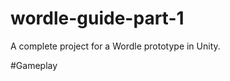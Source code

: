 # wordle-guide-part-1
A complete project for a Wordle prototype in Unity.

#Gameplay

[](https://github.com/LootLocker/wordle-guide-part-1/blob/main/WordlePrototypeGamePlay.gif)
